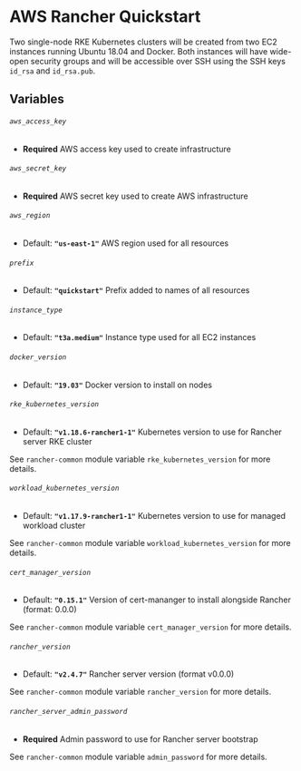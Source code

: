# AWS Rancher Quickstart

Two single-node RKE Kubernetes clusters will be created from two EC2 instances running Ubuntu 18.04 and Docker.
Both instances will have wide-open security groups and will be accessible over SSH using the SSH keys
`id_rsa` and `id_rsa.pub`.

## Variables

###### `aws_access_key`
- **Required**
AWS access key used to create infrastructure

###### `aws_secret_key`
- **Required**
AWS secret key used to create AWS infrastructure

###### `aws_region`
- Default: **`"us-east-1"`**
AWS region used for all resources

###### `prefix`
- Default: **`"quickstart"`**
Prefix added to names of all resources

###### `instance_type`
- Default: **`"t3a.medium"`**
Instance type used for all EC2 instances

###### `docker_version`
- Default: **`"19.03"`**
Docker version to install on nodes

###### `rke_kubernetes_version`
- Default: **`"v1.18.6-rancher1-1"`**
Kubernetes version to use for Rancher server RKE cluster

See `rancher-common` module variable `rke_kubernetes_version` for more details.

###### `workload_kubernetes_version`
- Default: **`"v1.17.9-rancher1-1"`**
Kubernetes version to use for managed workload cluster

See `rancher-common` module variable `workload_kubernetes_version` for more details.

###### `cert_manager_version`
- Default: **`"0.15.1"`**
Version of cert-mananger to install alongside Rancher (format: 0.0.0)

See `rancher-common` module variable `cert_manager_version` for more details.

###### `rancher_version`
- Default: **`"v2.4.7"`**
Rancher server version (format v0.0.0)

See `rancher-common` module variable `rancher_version` for more details.

###### `rancher_server_admin_password`
- **Required**
Admin password to use for Rancher server bootstrap

See `rancher-common` module variable `admin_password` for more details.

